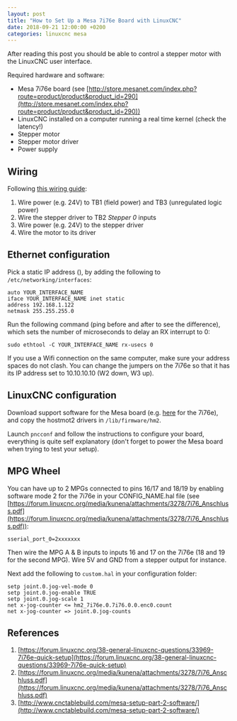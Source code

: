 ```yaml
---
layout: post
title: "How to Set Up a Mesa 7i76e Board with LinuxCNC"
date: 2018-09-21 12:00:00 +0200
categories: linuxcnc mesa
---
```

After reading this post you should be able to control a stepper motor with the LinuxCNC user
interface.

Required hardware and software:
* Mesa 7i76e board (see [http://store.mesanet.com/index.php?route=product/product&product_id=290](http://store.mesanet.com/index.php?route=product/product&product_id=290))
* LinuxCNC installed on a computer running a real time kernel (check the latency!)
* Stepper motor
* Stepper motor driver
* Power supply

## Wiring
Following [this wiring guide](https://forum.linuxcnc.org/media/kunena/attachments/3278/7i76_Anschluss.pdf):
1. Wire power (e.g. 24V) to TB1 (field power) and TB3 (unregulated logic power)
2. Wire the stepper driver to TB2 _Stepper 0_ inputs
3. Wire power (e.g. 24V) to the stepper driver
4. Wire the motor to its driver

## Ethernet configuration
Pick a static IP address (), by adding the following to `/etc/networking/interfaces`:
```
auto YOUR_INTERFACE_NAME
iface YOUR_INTERFACE_NAME inet static
address 192.168.1.122
netmask 255.255.255.0
```

Run the following command (ping before and after to see the difference), which sets the number of microseconds to delay
an RX interrupt to 0:
```
sudo ethtool -C YOUR_INTERFACE_NAME rx-usecs 0
```

If you use a Wifi connection on the same computer, make sure your address spaces do not clash. You can change the jumpers on the
7i76e so that it has its IP address set to 10.10.10.10 (W2 down, W3 up).

## LinuxCNC configuration
Download support software for the Mesa board (e.g. [here](http://www.mesanet.com/software/parallel/7i80.zip) for the 7i76e), and copy the hostmot2 drivers in `/lib/firmware/hm2`.

Launch `pncconf` and follow the instructions to configure your board, everything is quite self explanatory (don't forget
to power the Mesa board when trying to test your setup).

## MPG Wheel
You can have up to 2 MPGs connected to pins 16/17 and 18/19 by enabling software mode 2 for the 7i76e in your CONFIG_NAME.hal file
(see [https://forum.linuxcnc.org/media/kunena/attachments/3278/7i76_Anschluss.pdf](https://forum.linuxcnc.org/media/kunena/attachments/3278/7i76_Anschluss.pdf)):
```
sserial_port_0=2xxxxxxx
```
Then wire the MPG A & B inputs to inputs 16 and 17 on the 7i76e (18 and 19 for the second MPG). Wire 5V and GND from a stepper
output for instance.

Next add the following to `custom.hal` in your configuration folder:
```
setp joint.0.jog-vel-mode 0
setp joint.0.jog-enable TRUE
setp joint.0.jog-scale 1
net x-jog-counter <= hm2_7i76e.0.7i76.0.0.enc0.count
net x-jog-counter => joint.0.jog-counts
```

## References

1. [https://forum.linuxcnc.org/38-general-linuxcnc-questions/33969-7i76e-quick-setup](https://forum.linuxcnc.org/38-general-linuxcnc-questions/33969-7i76e-quick-setup)
1. [https://forum.linuxcnc.org/media/kunena/attachments/3278/7i76_Anschluss.pdf](https://forum.linuxcnc.org/media/kunena/attachments/3278/7i76_Anschluss.pdf)
1. [http://www.cnctablebuild.com/mesa-setup-part-2-software/](http://www.cnctablebuild.com/mesa-setup-part-2-software/)